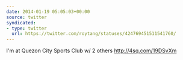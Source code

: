 ```yaml
---
date: 2014-01-19 05:05:03+00:00
source: twitter
syndicated:
- type: twitter
  url: https://twitter.com/roytang/statuses/424769451511541760/
---
```


I'm at Quezon City Sports Club w/ 2 others http://4sq.com/19DSvXm